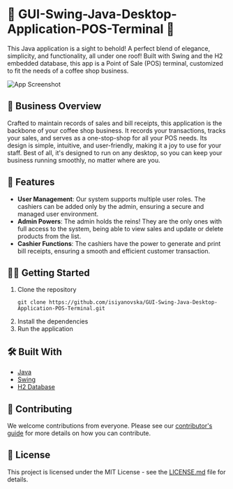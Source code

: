 # 🌟 GUI-Swing-Java-Desktop-Application-POS-Terminal 🌟

This Java application is a sight to behold! A perfect blend of elegance, simplicity, and functionality, all under one roof! Built with Swing and the H2 embedded database, this app is a Point of Sale (POS) terminal, customized to fit the needs of a coffee shop business.

![App Screenshot](link-to-screenshot.png)

## 💼 Business Overview

Crafted to maintain records of sales and bill receipts, this application is the backbone of your coffee shop business. It records your transactions, tracks your sales, and serves as a one-stop-shop for all your POS needs. Its design is simple, intuitive, and user-friendly, making it a joy to use for your staff. Best of all, it's designed to run on any desktop, so you can keep your business running smoothly, no matter where are you.

## 🚀 Features

* **User Management**: Our system supports multiple user roles. The cashiers can be added only by the admin, ensuring a secure and managed user environment.
* **Admin Powers**: The admin holds the reins! They are the only ones with full access to the system, being able to view sales and update or delete products from the list.
* **Cashier Functions**: The cashiers have the power to generate and print bill receipts, ensuring a smooth and efficient customer transaction.

## 🏃‍♀️ Getting Started

1. Clone the repository
    ```
    git clone https://github.com/isiyanovska/GUI-Swing-Java-Desktop-Application-POS-Terminal.git
    ```
2. Install the dependencies
3. Run the application

## 🛠️ Built With

* [Java](https://www.java.com/)
* [Swing](https://docs.oracle.com/javase/tutorial/uiswing/)
* [H2 Database](https://www.h2database.com/html/main.html)

## 🤝 Contributing

We welcome contributions from everyone. Please see our [contributor's guide](link-to-contributor-guide) for more details on how you can contribute.

## 📃 License

This project is licensed under the MIT License - see the [LICENSE.md](link-to-license) file for details.
